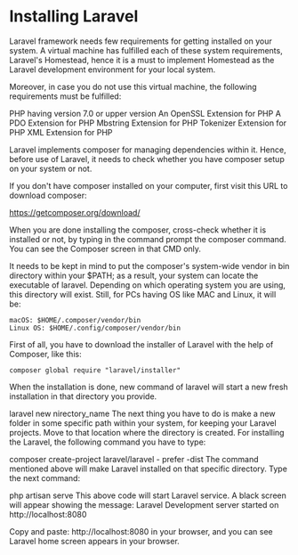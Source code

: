 # Installing Laravel

Laravel framework needs few requirements for getting installed on your system. A virtual machine has fulfilled each of these system requirements, Laravel's Homestead, hence it is a must to implement Homestead as the Laravel development environment for your local system.

Moreover, in case you do not use this virtual machine, the following requirements must be fulfilled:

PHP having version 7.0 or upper version
An OpenSSL Extension for PHP
A PDO Extension for PHP
Mbstring Extension for PHP
Tokenizer Extension for PHP
XML Extension for PHP

Laravel implements composer for managing dependencies within it. Hence, before use of Laravel, it needs to check whether you have composer setup on your system or not.

If you don't have composer installed on your computer, first visit this URL to download composer:

https://getcomposer.org/download/

When you are done installing the composer, cross-check whether it is installed or not, by typing in the command prompt the composer command. You can see the Composer screen in that CMD only.

It needs to be kept in mind to put the composer's system-wide vendor in bin directory within your $PATH; as a result, your system can locate the executable of laravel. Depending on which operating system you are using, this directory will exist. Still, for PCs having OS like MAC and Linux, it will be:

```
macOS: $HOME/.composer/vendor/bin
Linux OS: $HOME/.config/composer/vendor/bin
```

First of all, you have to download the installer of Laravel with the help of Composer, like this:

```
composer global require "laravel/installer"
```

When the installation is done, new command of laravel will start a new fresh installation in that directory you provide.

laravel new nirectory_name
The next thing you have to do is make a new folder in some specific path within your system, for keeping your Laravel projects. Move to that location where the directory is created. For installing the Laravel, the following command you have to type:

composer create-project laravel/laravel - prefer -dist
The command mentioned above will make Laravel installed on that specific directory. Type the next command:

php artisan serve
This above code will start Laravel service. A black screen will appear showing the message: Laravel Development server started on http://localhost:8080

Copy and paste: http://localhost:8080 in your browser, and you can see Laravel home screen appears in your browser.
